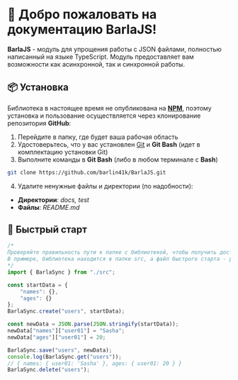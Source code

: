 # 👋 Добро пожаловать на документацию BarlaJS!

**BarlaJS** - модуль для упрощения работы с JSON файлами, полностью написанный на языке TypeScript. Модуль предоставляет вам возможности как асинхронной, так и синхронной работы.

## 📦 Установка
Библиотека в настоящее время не опубликована на **[NPM](https://www.npmjs.com/)**, поэтому установка и пользование осуществляется через клонирование репозитория **GitHub**:

1) Перейдите в папку, где будет ваша рабочая область
2) Удостоверьтесь, что у вас установлен [Git](https://git-scm.com/) и **Git Bash** (идет в комплектацию установки Git)
3) Выполните команды в **Git Bash** (либо в любом терминале с **Bash**)
```bash
git clone https://github.com/barlin41k/BarlaJS.git
```
4) Удалите ненужные файлы и директории (по надобности):
- **Директории**: *docs, test*
- **Файлы**: *README.md* 

## 🚀 Быстрый старт
```ts
/*
Проверяйте правильность пути к папке с библиотекой, чтобы получить доступ к нужным классам.
В примере, библиотека находится в папке src, а файл быстрого старта - рядом с ней
*/
import { BarlaSync } from "./src";

const startData = {
    "names": {},
    "ages": {}
};
BarlaSync.create("users", startData);

const newData = JSON.parse(JSON.stringify(startData));
newData["names"]["user01"] = "Sasha";
newData["ages"]["user01"] = 20;

BarlaSync.save("users", newData);
console.log(BarlaSync.get("users"));
// { names: { user01: 'Sasha' }, ages: { user01: 20 } }
BarlaSync.delete("users");
```